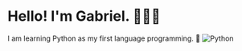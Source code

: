 # Hello! I'm Gabriel. 🙆🏼‍♂️
I am learning Python as my first language programming. 🐍
![Python](https://img.shields.io/badge/python-3670A0?style=for-the-badge&logo=python&logoColor=ffdd54)
